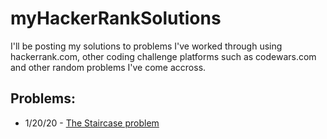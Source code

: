 # myHackerRankSolutions
I'll be posting my solutions to problems I've worked through using hackerrank.com, other coding challenge platforms such as codewars.com and other random problems I've come accross.

## Problems:
- 1/20/20 - [The Staircase problem](https://www.hackerrank.com/challenges/staircase/problem)
